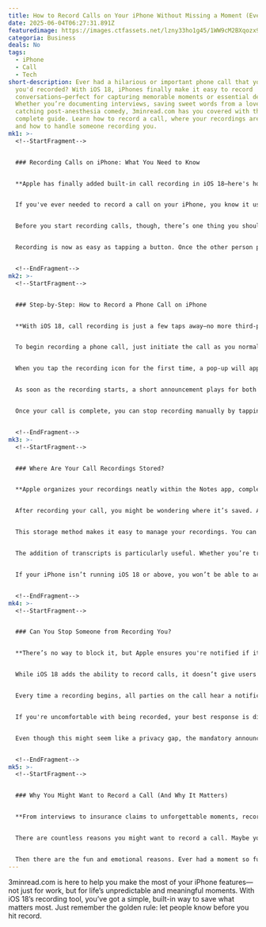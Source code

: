 ```yaml
---
title: How to Record Calls on Your iPhone Without Missing a Moment (Even Post-Surgery)
date: 2025-06-04T06:27:31.891Z
featuredimage: https://images.ctfassets.net/lzny33ho1g45/1WW9cM2BXqozx9ZPSCowop/ec3a30977fe44771c5294b957992eaf9/how-to-record-a-phone-call-on-iphone-image02_1.jpg?w=1520&fm=avif&q=31&fit=thumb&h=760
categoria: Business
deals: No
tags:
  - iPhone
  - Call
  - Tech
short-description: Ever had a hilarious or important phone call that you wish
  you'd recorded? With iOS 18, iPhones finally make it easy to record
  conversations—perfect for capturing memorable moments or essential details.
  Whether you’re documenting interviews, saving sweet words from a loved one, or
  catching post-anesthesia comedy, 3minread.com has you covered with this
  complete guide. Learn how to record a call, where your recordings are stored,
  and how to handle someone recording you.
mk1: >-
  <!--StartFragment-->


  ### Recording Calls on iPhone: What You Need to Know


  **Apple has finally added built-in call recording in iOS 18—here's how to use it properly.**


  If you've ever needed to record a call on your iPhone, you know it used to be a hassle. You had to use third-party apps, workarounds, or even extra devices. But with iOS 18, Apple has streamlined the process, making call recording a built-in feature that's surprisingly intuitive.


  Before you start recording calls, though, there’s one thing you should absolutely keep in mind: always inform the other person. In many places, it’s illegal to record someone without their consent. Apple even makes this easy by playing a notification sound and a brief message at the start of every recorded call—no sneaky stuff here.


  Recording is now as easy as tapping a button. Once the other person picks up, a simple tap on the call recording icon (which looks like sound waves) gets things rolling. This triggers a system-generated message letting everyone know the call is being recorded. Easy, legal, and now fully Apple-approved.


  <!--EndFragment-->
mk2: >-
  <!--StartFragment-->


  ### Step-by-Step: How to Record a Phone Call on iPhone


  **With iOS 18, call recording is just a few taps away—no more third-party apps or external devices.**


  To begin recording a phone call, just initiate the call as you normally would. Once connected, look for the recording icon on the top-left corner of your call screen—it resembles a series of sound waves. This is your gateway to capturing the moment.


  When you tap the recording icon for the first time, a pop-up will appear explaining how the feature works. Apple wants to be clear about what’s happening, so this brief tutorial walks you through what to expect. Tap "Continue" to proceed.


  As soon as the recording starts, a short announcement plays for both parties to confirm that the call is being recorded. This not only helps with legal compliance but also maintains transparency. No silent spying here—just open, informed conversations.


  Once your call is complete, you can stop recording manually by tapping the “Stop” button on the recording monitor. Alternatively, just end the call—Apple will automatically stop the recording and save the file for you.


  <!--EndFragment-->
mk3: >-
  <!--StartFragment-->


  ### Where Are Your Call Recordings Stored?


  **Apple organizes your recordings neatly within the Notes app, complete with transcripts.**


  After recording your call, you might be wondering where it’s saved. Apple has taken care of that too: the recording, along with an auto-generated transcript, is saved directly in your Notes app. It’s categorized by date and includes a Play button so you can relive the call instantly.


  This storage method makes it easy to manage your recordings. You can label the note, add tags, or even share it if needed. And if the conversation turns out to be something you’d rather forget, simply delete the note to erase the recording entirely.


  The addition of transcripts is particularly useful. Whether you’re trying to quote someone exactly or just want a text summary of a conversation, this feature adds a productivity layer that goes beyond basic audio recording.


  If your iPhone isn’t running iOS 18 or above, you won’t be able to access this feature. To check your iOS version, go to Settings > General > About. If you’re not updated, go back to General, select Software Update, and tap Update Now. This step is essential—without iOS 18, the recording feature won’t appear.


  <!--EndFragment-->
mk4: >-
  <!--StartFragment-->


  ### Can You Stop Someone from Recording You?


  **There’s no way to block it, but Apple ensures you're notified if it happens.**


  While iOS 18 adds the ability to record calls, it doesn’t give users the power to block being recorded. That might feel a bit concerning, but Apple has put some safeguards in place.


  Every time a recording begins, all parties on the call hear a notification that the recording is in progress. This built-in alert system is Apple’s way of enforcing ethical use of the feature. It gives you the opportunity to either continue the conversation or opt out by hanging up.


  If you're uncomfortable with being recorded, your best response is direct communication—ask the other person to stop recording or end the call immediately. Unfortunately, Apple doesn’t offer a way to disable being recorded proactively, so awareness and vigilance are your best defenses.


  Even though this might seem like a privacy gap, the mandatory announcement before recording starts does protect users to a reasonable extent. No call can be recorded silently, which helps maintain trust and transparency in communication.


  <!--EndFragment-->
mk5: >-
  <!--StartFragment-->


  ### Why You Might Want to Record a Call (And Why It Matters)


  **From interviews to insurance claims to unforgettable moments, recorded calls can be priceless.**


  There are countless reasons you might want to record a call. Maybe you're on an important call with your insurance provider, discussing something that could come back later in a dispute. Or perhaps you're interviewing someone for work or content creation. In those cases, a recording can serve as both documentation and reference.


  Then there are the fun and emotional reasons. Ever had a moment so funny or touching that you wish you could bottle it forever? Like a loved one calling with good news, or a hilarious post-anesthesia ramble that becomes family legend. Recording those calls gives you a way to relive them and even share them with others.
---
```

3minread.com is here to help you make the most of your iPhone features—not just for work, but for life’s unpredictable and meaningful moments. With iOS 18’s recording tool, you’ve got a simple, built-in way to save what matters most. Just remember the golden rule: let people know before you hit record.

<!--EndFragment-->